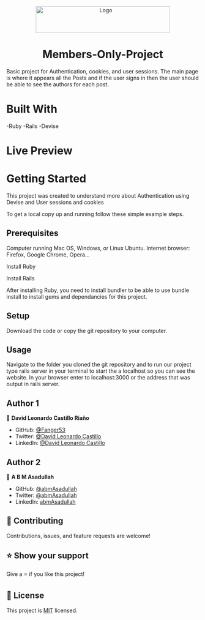 <p align="center">
  <a href="https://github.com/Fanger53/telegram_bot_Alfred">
    <img src="https://res.cloudinary.com/growsurf-prod/image/upload/v1582211139/production/gnysw2objzekbagrqiax.png" alt="Logo" width="350" height="70">
  </a>
</p>
 <h1 align="center">Members-Only-Project </h1>
 
Basic project for Authentication, cookies, and user sessions. The main page is where it appears all the Posts and if the user signs in then the user should be able to see the authors for each post.

# Built With
-Ruby
-Rails
-Devise

# Live Preview

# Getting Started
This project was created to understand more about Authentication using Devise and User sessions and cookies

To get a local copy up and running follow these simple example steps.

## Prerequisites
Computer running Mac OS, Windows, or Linux Ubuntu. Internet browser: Firefox, Google Chrome, Opera...

Install Ruby

Install Rails

After installing Ruby, you need to install bundler to be able to use bundle install to install gems and dependancies for this project.

## Setup

Download the code or copy the git repository to your computer.

## Usage

Navigate to the folder you cloned the git repository and to run our project type rails server in your terminal to start the a localhost so you can see the website. In your browser enter to localhost:3000 or the address that was output in rails server.

## Author 1

👤 **David Leonardo Castillo Riaño**

- GitHub: [@Fanger53](https://github.com/Fanger53)
- Twitter: [@David Leonardo Castillo](https://twitter.com/DavidLe97005129)
- LinkedIn: [@David Leonardo Castillo](https://www.linkedin.com/in/david-castillo-61ba10b8)

## Author 2

👤 **A B M Asadullah**

- GitHub: [@abmAsadullah](https://github.com/abmAsadullah)
- Twitter: [@abmAsadullah](https://twitter.com/abmAsadullah)
- LinkedIn: [abmAsadullah](https://www.linkedin.com/in/abmAsadullah)


## 🤝 Contributing

Contributions, issues, and feature requests are welcome!



## ⭐ Show your support

Give a ⭐️ if you like this project!



## 📝 License

This project is [MIT](https://opensource.org/licenses/MIT) licensed.

